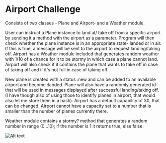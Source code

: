 Airport Challenge
=================

Consists of two classes - Plane and Airport- and a Weather module. 

User can instruct a Plane instance to land at/ take off from a specific airport by sending it a method with the airport as
a parameter. Program will then check whether the plane instance is in an appropriate state- landed or in air. If this is true,
a message will be sent to the airport to request landing/taking off. Airport has a Weather module included that generates
random weather with 1/10 of a chance for it to be stormy in which case a plane cannot land. Airport will also check if it contains the plane that wants to take off in case of taking off and if it's not full in case of taking off.

New plane is created with a status :new and can be added to an available airport and become :landed. Plane will also have a
randomly generated id that will be used in messages displayed after successful landing/taking off. (I have though also of
using those to identify planes in airport, that would also let me store them in a hash).
Airport has a default capability of 30, that can be changed. Airport cannot have a capacity set to a number that is smaller
than the number of planes currently there.

Weather module contains a stormy? method that generates a random number in range (0...10); if the number is 1 it
returns true, else false.

![Alt text](airport_challenge/images/airport.png)
